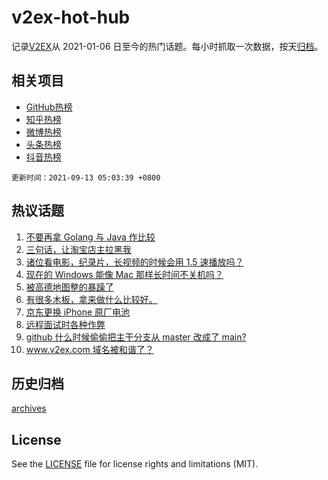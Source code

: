 # v2ex-hot-hub

 记录[V2EX](https://www.v2ex.com/)从 2021-01-06 日至今的热门话题。每小时抓取一次数据，按天[归档](archives)。
 
 ## 相关项目

- [GitHub热榜](https://github.com/snaildev/github-hot-hub)
- [知乎热榜](https://github.com/snaildev/zhihu-hot-hub)
- [微博热榜](https://github.com/snaildev/weibo-hot-hub)
- [头条热榜](https://github.com/snaildev/toutiao-hot-hub)
- [抖音热榜](https://github.com/snaildev/douyin-hot-hub)


 `更新时间：2021-09-13 05:03:39 +0800`

## 热议话题

1. [不要再拿 Golang 与 Java 作比较](https://www.v2ex.com/t/801337)
1. [三句话，让淘宝店主拉黑我](https://www.v2ex.com/t/801368)
1. [诸位看电影，纪录片，长视频的时候会用 1.5 速播放吗？](https://www.v2ex.com/t/801352)
1. [现在的 Windows 能像 Mac 那样长时间不关机吗？](https://www.v2ex.com/t/801417)
1. [被高德地图整的暴躁了](https://www.v2ex.com/t/801330)
1. [有很多木板，拿来做什么比较好。](https://www.v2ex.com/t/801328)
1. [京东更换 iPhone 原厂电池](https://www.v2ex.com/t/801369)
1. [远程面试时各种作弊](https://www.v2ex.com/t/801363)
1. [github 什么时候偷偷把主干分支从 master 改成了 main?](https://www.v2ex.com/t/801415)
1. [www.v2ex.com 域名被和谐了？](https://www.v2ex.com/t/801382)

## 历史归档

[archives](archives)

## License

See the [LICENSE](LICENSE) file for license rights and limitations (MIT).
